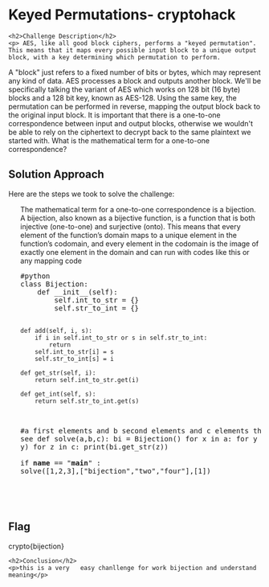 
<!DOCTYPE html>
<html>

<body>
    <h1>Keyed Permutations- cryptohack</h1>

    <h2>Challenge Description</h2>
    <p> AES, like all good block ciphers, performs a "keyed permutation". This means that it maps every possible input block to a unique output block, with a key determining which permutation to perform.

A "block" just refers to a fixed number of bits or bytes, which may represent any kind of data. AES processes a block and outputs another block. We'll be specifically talking the variant of AES which works on 128 bit (16 byte) blocks and a 128 bit key, known as AES-128.
Using the same key, the permutation can be performed in reverse, mapping the output block back to the original input block. It is important that there is a one-to-one correspondence between input and output blocks, otherwise we wouldn't be able to rely on the ciphertext to decrypt back to the same plaintext we started with.
What is the mathematical term for a one-to-one correspondence?
</p>
    <h2>Solution Approach</h2>
    <p>Here are the steps we took to solve the challenge:</p>
    <ol>
The mathematical term for a one-to-one correspondence is a bijection. A bijection, also known as a bijective function, is a function that is both injective (one-to-one) and surjective (onto). This means that every element of the function’s domain maps to a unique element in the function’s codomain, and every element in the codomain is the image of exactly one element in the domain and can run with   codes like this or any mapping code
<pre>
#python
class Bijection:
    def __init__(self):
        self.int_to_str = {}
        self.str_to_int = {}

    def add(self, i, s):
        if i in self.int_to_str or s in self.str_to_int:
            return
        self.int_to_str[i] = s
        self.str_to_int[s] = i

    def get_str(self, i):
        return self.int_to_str.get(i)

    def get_int(self, s):
        return self.str_to_int.get(s)
#a first elements and b second elements and c elements that you want see
def solve(a,b,c):
  bi = Bijection()
  for x in a:
   for y in b:
    bi.add(x, y)
  for z in c:
    print(bi.get_str(z))   
if __name__ == "__main__" :
    solve([1,2,3],["bijection","two","four"],[1])        
</pre>
    </ol>
<br>
    <h2>Flag</h2>
    <p class="flag">crypto{bijection}
</p>

    <h2>Conclusion</h2>
    <p>this is a very   easy chanllenge for work bijection and understand meaning</p>
</body>
</html>

